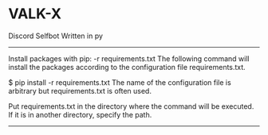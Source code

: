 # VALK-X
Discord Selfbot Written in py

----------------------------------


Install packages with pip: -r requirements.txt
The following command will install the packages according to the configuration file requirements.txt.

$ pip install -r requirements.txt
The name of the configuration file is arbitrary but requirements.txt is often used.

Put requirements.txt in the directory where the command will be executed. If it is in another directory, specify the path.


----------------------------------
